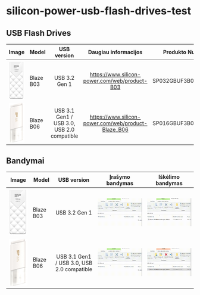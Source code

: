 # silicon-power-usb-flash-drives-test

## USB Flash Drives
| Image | Model        | USB version           | Daugiau informacijos  | Produkto Numeris | Talpa | Kada Pirktas |
| ---- | ------------- |:-------------:| :-----:| -----:| -----:|-----:|
| ![Kiku](2.png) | Blaze B03      | USB 3.2 Gen 1 | https://www.silicon-power.com/web/product-B03 | SP032GBUF3B03V1W | 32GB | 2020 |
| ![Kiku](1.png) | Blaze B06      | USB 3.1 Gen1 / USB 3.0, USB 2.0 compatible | https://www.silicon-power.com/web/product-Blaze_B06 | SP016GBUF3B06V1W | 16GB | 2013 |

## Bandymai

| Image | Model        | USB version           |  Įrašymo bandymas | Iškėlimo bandymas |
| ---- | ------------- |:-------------:|:-------------:| :-------------:|
| ![Kiku](2.png) | Blaze B03      | USB 3.2 Gen 1 | ![Kiku](11-58-27.gif) | ![Kiku](12-03-47.gif) |
| ![Kiku](1.png) | Blaze B06      | USB 3.1 Gen1 / USB 3.0, USB 2.0 compatible | ![Kiku](12-15-22.gif) | ![Kiku](12-17-04.gif) |



